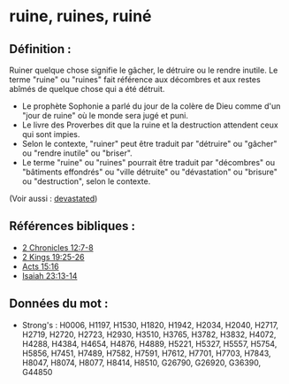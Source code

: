 # ruine, ruines, ruiné

## Définition :

Ruiner quelque chose signifie le gâcher, le détruire ou le rendre inutile. Le terme "ruine" ou "ruines" fait référence aux décombres et aux restes abîmés de quelque chose qui a été détruit.

* Le prophète Sophonie a parlé du jour de la colère de Dieu comme d'un "jour de ruine" où le monde sera jugé et puni.
* Le livre des Proverbes dit que la ruine et la destruction attendent ceux qui sont impies.
* Selon le contexte, "ruiner" peut être traduit par "détruire" ou "gâcher" ou "rendre inutile" ou "briser".
* Le terme "ruine" ou "ruines" pourrait être traduit par "décombres" ou "bâtiments effondrés" ou "ville détruite" ou "dévastation" ou "brisure" ou "destruction", selon le contexte.

(Voir aussi : [devastated](../other/devastated.md))

## Références bibliques :

* [2 Chronicles 12:7-8](rc://en/tn/help/2ch/12/07)
* [2 Kings 19:25-26](rc://en/tn/help/2ki/19/25)
* [Acts 15:16](rc://en/tn/help/act/15/16)
* [Isaiah 23:13-14](rc://en/tn/help/isa/23/13)

## Données du mot :

* Strong's : H0006, H1197, H1530, H1820, H1942, H2034, H2040, H2717, H2719, H2720, H2723, H2930, H3510, H3765, H3782, H3832, H4072, H4288, H4384, H4654, H4876, H4889, H5221, H5327, H5557, H5754, H5856, H7451, H7489, H7582, H7591, H7612, H7701, H7703, H7843, H8047, H8074, H8077, H8414, H8510, G26790, G26920, G36390, G44850

